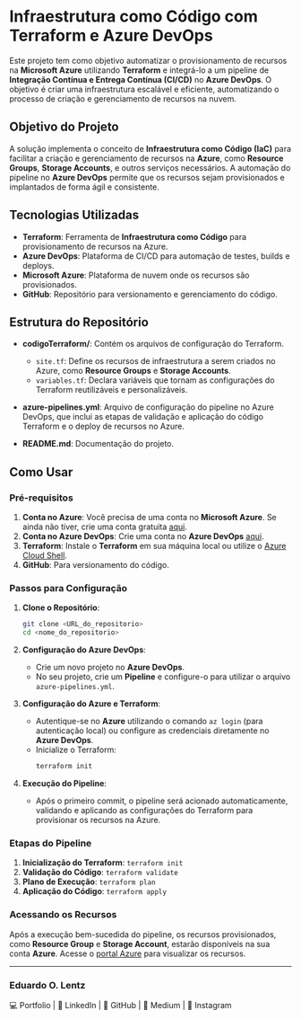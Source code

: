
# Infraestrutura como Código com Terraform e Azure DevOps

Este projeto tem como objetivo automatizar o provisionamento de recursos na **Microsoft Azure** utilizando **Terraform** e integrá-lo a um pipeline de **Integração Contínua e Entrega Contínua (CI/CD)** no **Azure DevOps**. O objetivo é criar uma infraestrutura escalável e eficiente, automatizando o processo de criação e gerenciamento de recursos na nuvem.

## Objetivo do Projeto

A solução implementa o conceito de **Infraestrutura como Código (IaC)** para facilitar a criação e gerenciamento de recursos na **Azure**, como **Resource Groups**, **Storage Accounts**, e outros serviços necessários. A automação do pipeline no **Azure DevOps** permite que os recursos sejam provisionados e implantados de forma ágil e consistente.

## Tecnologias Utilizadas

- **Terraform**: Ferramenta de **Infraestrutura como Código** para provisionamento de recursos na Azure.
- **Azure DevOps**: Plataforma de CI/CD para automação de testes, builds e deploys.
- **Microsoft Azure**: Plataforma de nuvem onde os recursos são provisionados.
- **GitHub**: Repositório para versionamento e gerenciamento do código.

## Estrutura do Repositório

- **codigoTerraform/**: Contém os arquivos de configuração do Terraform.
  - `site.tf`: Define os recursos de infraestrutura a serem criados no Azure, como **Resource Groups** e **Storage Accounts**.
  - `variables.tf`: Declara variáveis que tornam as configurações do Terraform reutilizáveis e personalizáveis.

- **azure-pipelines.yml**: Arquivo de configuração do pipeline no Azure DevOps, que inclui as etapas de validação e aplicação do código Terraform e o deploy de recursos no Azure.

- **README.md**: Documentação do projeto.

## Como Usar

### Pré-requisitos

1. **Conta no Azure**: Você precisa de uma conta no **Microsoft Azure**. Se ainda não tiver, crie uma conta gratuita [aqui](https://azure.microsoft.com/en-us/free/).
2. **Conta no Azure DevOps**: Crie uma conta no **Azure DevOps** [aqui](https://dev.azure.com/).
3. **Terraform**: Instale o **Terraform** em sua máquina local ou utilize o [Azure Cloud Shell](https://docs.microsoft.com/pt-br/azure/cloud-shell/overview).
4. **GitHub**: Para versionamento do código.

### Passos para Configuração

1. **Clone o Repositório**:
   ```bash
   git clone <URL_do_repositorio>
   cd <nome_do_repositorio>
   ```

2. **Configuração do Azure DevOps**:
   - Crie um novo projeto no **Azure DevOps**.
   - No seu projeto, crie um **Pipeline** e configure-o para utilizar o arquivo `azure-pipelines.yml`.

3. **Configuração do Azure e Terraform**:
   - Autentique-se no **Azure** utilizando o comando `az login` (para autenticação local) ou configure as credenciais diretamente no **Azure DevOps**.
   - Inicialize o Terraform:
     ```bash
     terraform init
     ```

4. **Execução do Pipeline**:
   - Após o primeiro commit, o pipeline será acionado automaticamente, validando e aplicando as configurações do Terraform para provisionar os recursos na Azure.

### Etapas do Pipeline

1. **Inicialização do Terraform**: `terraform init`
2. **Validação do Código**: `terraform validate`
3. **Plano de Execução**: `terraform plan`
4. **Aplicação do Código**: `terraform apply`

### Acessando os Recursos

Após a execução bem-sucedida do pipeline, os recursos provisionados, como **Resource Group** e **Storage Account**, estarão disponíveis na sua conta **Azure**. Acesse o [portal Azure](https://portal.azure.com/) para visualizar os recursos.

---
### Eduardo O. Lentz
💻 Portfolio | 🔗 LinkedIn | 📂 GitHub | 📝 Medium | 📸 Instagram

